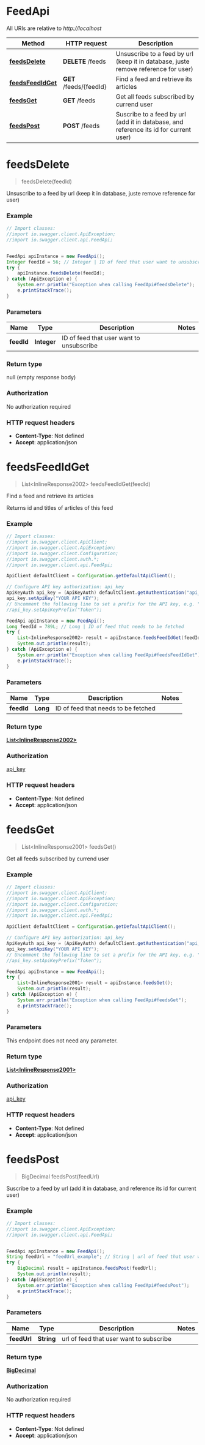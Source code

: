 # FeedApi

All URIs are relative to *http://localhost*

Method | HTTP request | Description
------------- | ------------- | -------------
[**feedsDelete**](FeedApi.md#feedsDelete) | **DELETE** /feeds | Unsuscribe to a feed by url (keep it in database, juste remove reference for user)
[**feedsFeedIdGet**](FeedApi.md#feedsFeedIdGet) | **GET** /feeds/{feedId} | Find a feed and retrieve its articles
[**feedsGet**](FeedApi.md#feedsGet) | **GET** /feeds | Get all feeds subscribed by currend user
[**feedsPost**](FeedApi.md#feedsPost) | **POST** /feeds | Suscribe to a feed by url (add it in database, and reference its id for current user)


<a name="feedsDelete"></a>
# **feedsDelete**
> feedsDelete(feedId)

Unsuscribe to a feed by url (keep it in database, juste remove reference for user)

### Example
```java
// Import classes:
//import io.swagger.client.ApiException;
//import io.swagger.client.api.FeedApi;


FeedApi apiInstance = new FeedApi();
Integer feedId = 56; // Integer | ID of feed that user want to unsubscribe
try {
    apiInstance.feedsDelete(feedId);
} catch (ApiException e) {
    System.err.println("Exception when calling FeedApi#feedsDelete");
    e.printStackTrace();
}
```

### Parameters

Name | Type | Description  | Notes
------------- | ------------- | ------------- | -------------
 **feedId** | **Integer**| ID of feed that user want to unsubscribe |

### Return type

null (empty response body)

### Authorization

No authorization required

### HTTP request headers

 - **Content-Type**: Not defined
 - **Accept**: application/json

<a name="feedsFeedIdGet"></a>
# **feedsFeedIdGet**
> List&lt;InlineResponse2002&gt; feedsFeedIdGet(feedId)

Find a feed and retrieve its articles

Returns id and titles of articles of this feed

### Example
```java
// Import classes:
//import io.swagger.client.ApiClient;
//import io.swagger.client.ApiException;
//import io.swagger.client.Configuration;
//import io.swagger.client.auth.*;
//import io.swagger.client.api.FeedApi;

ApiClient defaultClient = Configuration.getDefaultApiClient();

// Configure API key authorization: api_key
ApiKeyAuth api_key = (ApiKeyAuth) defaultClient.getAuthentication("api_key");
api_key.setApiKey("YOUR API KEY");
// Uncomment the following line to set a prefix for the API key, e.g. "Token" (defaults to null)
//api_key.setApiKeyPrefix("Token");

FeedApi apiInstance = new FeedApi();
Long feedId = 789L; // Long | ID of feed that needs to be fetched
try {
    List<InlineResponse2002> result = apiInstance.feedsFeedIdGet(feedId);
    System.out.println(result);
} catch (ApiException e) {
    System.err.println("Exception when calling FeedApi#feedsFeedIdGet");
    e.printStackTrace();
}
```

### Parameters

Name | Type | Description  | Notes
------------- | ------------- | ------------- | -------------
 **feedId** | **Long**| ID of feed that needs to be fetched |

### Return type

[**List&lt;InlineResponse2002&gt;**](InlineResponse2002.md)

### Authorization

[api_key](../README.md#api_key)

### HTTP request headers

 - **Content-Type**: Not defined
 - **Accept**: application/json

<a name="feedsGet"></a>
# **feedsGet**
> List&lt;InlineResponse2001&gt; feedsGet()

Get all feeds subscribed by currend user

### Example
```java
// Import classes:
//import io.swagger.client.ApiClient;
//import io.swagger.client.ApiException;
//import io.swagger.client.Configuration;
//import io.swagger.client.auth.*;
//import io.swagger.client.api.FeedApi;

ApiClient defaultClient = Configuration.getDefaultApiClient();

// Configure API key authorization: api_key
ApiKeyAuth api_key = (ApiKeyAuth) defaultClient.getAuthentication("api_key");
api_key.setApiKey("YOUR API KEY");
// Uncomment the following line to set a prefix for the API key, e.g. "Token" (defaults to null)
//api_key.setApiKeyPrefix("Token");

FeedApi apiInstance = new FeedApi();
try {
    List<InlineResponse2001> result = apiInstance.feedsGet();
    System.out.println(result);
} catch (ApiException e) {
    System.err.println("Exception when calling FeedApi#feedsGet");
    e.printStackTrace();
}
```

### Parameters
This endpoint does not need any parameter.

### Return type

[**List&lt;InlineResponse2001&gt;**](InlineResponse2001.md)

### Authorization

[api_key](../README.md#api_key)

### HTTP request headers

 - **Content-Type**: Not defined
 - **Accept**: application/json

<a name="feedsPost"></a>
# **feedsPost**
> BigDecimal feedsPost(feedUrl)

Suscribe to a feed by url (add it in database, and reference its id for current user)

### Example
```java
// Import classes:
//import io.swagger.client.ApiException;
//import io.swagger.client.api.FeedApi;


FeedApi apiInstance = new FeedApi();
String feedUrl = "feedUrl_example"; // String | url of feed that user want to subscribe
try {
    BigDecimal result = apiInstance.feedsPost(feedUrl);
    System.out.println(result);
} catch (ApiException e) {
    System.err.println("Exception when calling FeedApi#feedsPost");
    e.printStackTrace();
}
```

### Parameters

Name | Type | Description  | Notes
------------- | ------------- | ------------- | -------------
 **feedUrl** | **String**| url of feed that user want to subscribe |

### Return type

[**BigDecimal**](BigDecimal.md)

### Authorization

No authorization required

### HTTP request headers

 - **Content-Type**: Not defined
 - **Accept**: application/json

